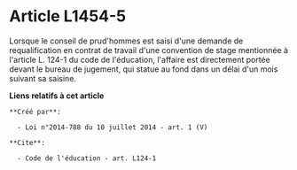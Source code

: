 # Article L1454-5

Lorsque le conseil de prud'hommes est saisi d'une demande de requalification en contrat de travail d'une convention de stage
mentionnée à l'article L. 124-1 du code de l'éducation, l'affaire est directement portée devant le bureau de jugement, qui
statue au fond dans un délai d'un mois suivant sa saisine.

**Liens relatifs à cet article**

	**Créé par**:

	  - Loi n°2014-788 du 10 juillet 2014 - art. 1 (V)

	**Cite**:

	  - Code de l'éducation - art. L124-1
